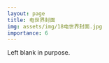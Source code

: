```yaml
---
layout: page
title: 电世界封面
img: assets/img/18电世界封面.jpg
importance: 6
---
```


Left blank in purpose.
